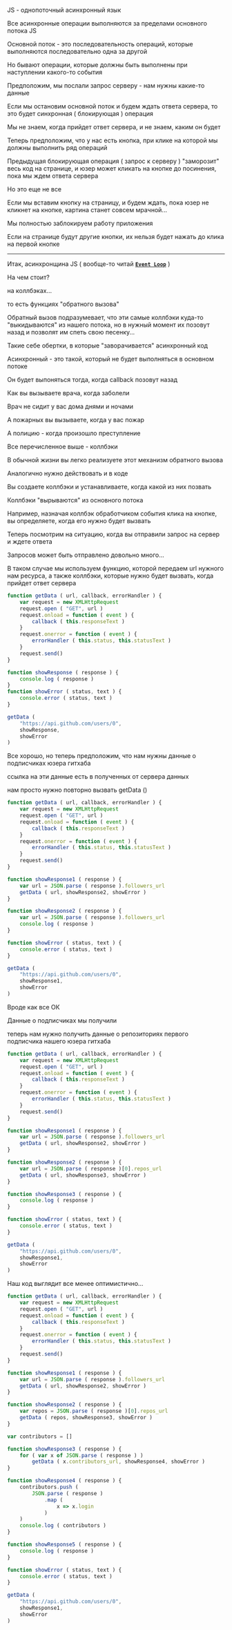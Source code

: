 JS - однопоточный асинхронный язык

Все асинхронные операции выполняются за пределами основного потока JS

Основной поток - это последовательность операций, которые выполняются последовательно одна за другой

Но бывают операции, которые должны быть выполнены при наступлении какого-то события

Предположим, мы послали запрос серверу - нам нужны какие-то данные

Если мы остановим основной поток и будем ждать ответа сервера, то это будет синхронная ( блокирующая ) операция

Мы не знаем, когда прийдет ответ сервера, и не знаем, каким он будет

Теперь предположим, что у нас есть кнопка, при клике на которой мы должны выполнить ряд операций

Предыдущая блокирующая операция ( запрос к серверу ) "заморозит" весь код на странице, и юзер может кликать на кнопке до посинения, пока мы ждем ответа сервера

Но это еще не все

Если мы вставим кнопку на страницу, и будем ждать, пока юзер не кликнет на кнопке, картина станет совсем мрачной...

Мы полностью заблокируем работу приложения

Если на странице будут другие кнопки, их нельзя будет нажать до клика на первой кнопке

***

Итак, асинхронщина JS ( вообще-то читай [**`Event Loop`**](event-loop) )

На чем стоит?

на коллбэках...

то есть функциях "обратного вызова"

Обратный вызов подразумевает, что эти самые коллбэки куда-то "выкидываются" из нашего потока, но в нужный момент их позовут назад и позволят им спеть свою песенку...

Такие себе обертки, в которые "заворачивается" асинхронный код

Асинхронный - это такой, который не будет выполняться в основном потоке

Он будет выпоняться тогда, когда callback позовут назад

Как вы вызываете врача, когда заболели

Врач не сидит у вас дома днями и ночами

А пожарных вы вызываете, когда у вас пожар

А полицию - когда произошло преступление

Все перечисленное выше - коллбэки

В обычной жизни вы легко реализуете этот механизм обратного вызова

Аналогично нужно действовать и в коде

Вы создаете коллбэки и устанавливаете, когда какой из них позвать

Коллбэки "вырываются" из основного потока

Например, назначая коллбэк обработчиком события клика на кнопке, вы определяете, когда его нужно будет вызвать

Теперь посмотрим на ситуацию, когда вы отправили запрос на сервер и ждете ответа

Запросов может быть отправлено довольно много...

В таком случае мы используем функцию, которой передаем url нужного нам ресурса, а также коллбэки, которые нужно будет вызвать, когда прийдет ответ сервера

```javascript
function getData ( url, callback, errorHandler ) {
    var request = new XMLHttpRequest
    request.open ( "GET", url )
    request.onload = function ( event ) {
        callback ( this.responseText )
    }
    request.onerror = function ( event ) {
        errorHandler ( this.status, this.statusText )
    }
    request.send()
}

function showResponse ( response ) {
    console.log ( response )
}
function showError ( status, text ) {
    console.error ( status, text )
}

getData (
    "https://api.github.com/users/0",
    showResponse,
    showError
)
```

Все хорошо, но теперь предположим, что нам нужны данные о подписчиках юзера гитхаба

ссылка на эти данные есть в полученных от сервера данных

нам просто нужно повторно вызвать getData ()

```javascript
function getData ( url, callback, errorHandler ) {
    var request = new XMLHttpRequest
    request.open ( "GET", url )
    request.onload = function ( event ) {
        callback ( this.responseText )
    }
    request.onerror = function ( event ) {
        errorHandler ( this.status, this.statusText )
    }
    request.send()
}

function showResponse1 ( response ) {
    var url = JSON.parse ( response ).followers_url
    getData ( url, showResponse2, showError )
}

function showResponse2 ( response ) {
    var url = JSON.parse ( response ).followers_url
    console.log ( response )
}

function showError ( status, text ) {
    console.error ( status, text )
}

getData (
    "https://api.github.com/users/0",
    showResponse1,
    showError
)
```

Вроде как все ОК

Данные о подписчиках мы получили

теперь нам нужно получить данные о репозиториях первого подписчика нашего юзера гитхаба

```javascript
function getData ( url, callback, errorHandler ) {
    var request = new XMLHttpRequest
    request.open ( "GET", url )
    request.onload = function ( event ) {
        callback ( this.responseText )
    }
    request.onerror = function ( event ) {
        errorHandler ( this.status, this.statusText )
    }
    request.send()
}

function showResponse1 ( response ) {
    var url = JSON.parse ( response ).followers_url
    getData ( url, showResponse2, showError )
}

function showResponse2 ( response ) {
    var url = JSON.parse ( response )[0].repos_url
    getData ( url, showResponse3, showError )
}

function showResponse3 ( response ) {
    console.log ( response )
}

function showError ( status, text ) {
    console.error ( status, text )
}

getData (
    "https://api.github.com/users/0",
    showResponse1,
    showError
)
```

Наш код выглядит все менее оптимистично...

```javascript
function getData ( url, callback, errorHandler ) {
    var request = new XMLHttpRequest
    request.open ( "GET", url )
    request.onload = function ( event ) {
        callback ( this.responseText )
    }
    request.onerror = function ( event ) {
        errorHandler ( this.status, this.statusText )
    }
    request.send()
}

function showResponse1 ( response ) {
    var url = JSON.parse ( response ).followers_url
    getData ( url, showResponse2, showError )
}

function showResponse2 ( response ) {
    var repos = JSON.parse ( response )[0].repos_url
    getData ( repos, showResponse3, showError )
}

var contributors = []

function showResponse3 ( response ) {   
    for ( var x of JSON.parse ( response ) )
        getData ( x.contributors_url, showResponse4, showError )
}

function showResponse4 ( response ) {
    contributors.push (
        JSON.parse ( response )
            .map (
                x => x.login
            )
    )
    console.log ( contributors )
}

function showResponse5 ( response ) {
    console.log ( response )
}

function showError ( status, text ) {
    console.error ( status, text )
}

getData (
    "https://api.github.com/users/0",
    showResponse1,
    showError
)
```
